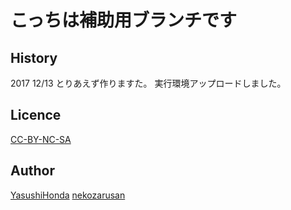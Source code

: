 こっちは補助用ブランチです
====

## History
2017 12/13
とりあえず作りますた。
実行環境アップロードしました。

## Licence

[CC-BY-NC-SA](https://)

## Author

[YasushiHonda](https://github.com/HondaLab)
[nekozarusan](https://github.com/nekozarusan)
